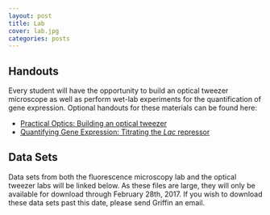 ```yaml
---
layout: post
title: Lab
cover: lab.jpg
categories: posts
---
```


## Handouts
Every student will have the opportunity to build an optical tweezer microscope as well as perform wet-lab experiments for the quantification of gene expression. Optional handouts for these materials can be found here:

* [Practical Optics: Building an optical tweezer]()
* [Quantifying Gene Expression: Titrating the *Lac* repressor]()

## Data Sets
Data sets from both the fluorescence microscopy lab and the optical tweezer labs will be linked below. As these files are large, they will only be available for download through February 28th, 2017. If you wish to download these data sets past this date, please send Griffin an email.
